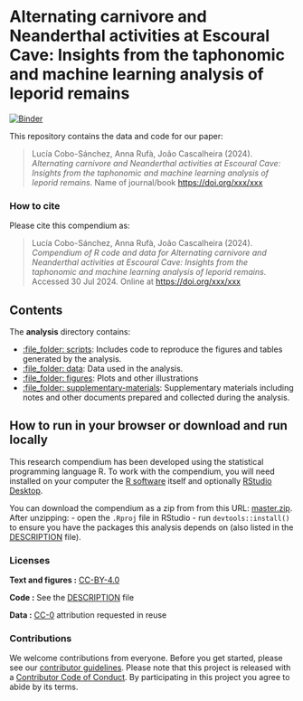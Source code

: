 
<!-- README.md is generated from README.Rmd. Please edit that file -->

# Alternating carnivore and Neanderthal activities at Escoural Cave: Insights from the taphonomic and machine learning analysis of leporid remains

[![Binder](https://mybinder.org/badge_logo.svg)](https://mybinder.org/v2/gh/LCoboSanchez/Escoural-Leporids/master?urlpath=rstudio)

This repository contains the data and code for our paper:

> Lucía Cobo-Sánchez, Anna Rufà, João Cascalheira (2024). *Alternating carnivore and Neanderthal activities at Escoural Cave: Insights from the taphonomic and machine learning analysis of leporid remains*. Name of journal/book
> <https://doi.org/xxx/xxx>

### How to cite

Please cite this compendium as:

> Lucía Cobo-Sánchez, Anna Rufà, João Cascalheira (2024). *Compendium of R code and data for Alternating carnivore and Neanderthal activities at Escoural Cave: Insights from the taphonomic and machine learning analysis of leporid remains*. Accessed 30 Jul 2024. Online at
> <https://doi.org/xxx/xxx>

## Contents

The **analysis** directory contains:

  - [:file\_folder: scripts](/analysis/scripts): Includes code to reproduce the figures and tables
    generated by the analysis.
  - [:file\_folder: data](/analysis/data): Data used in the analysis.
  - [:file\_folder: figures](/analysis/figures): Plots and other
    illustrations
  - [:file\_folder:
    supplementary-materials](/analysis/supplementary-materials):
    Supplementary materials including notes and other documents
    prepared and collected during the analysis.

## How to run in your browser or download and run locally

This research compendium has been developed using the statistical
programming language R. To work with the compendium, you will need
installed on your computer the [R
software](https://cloud.r-project.org/) itself and optionally [RStudio
Desktop](https://rstudio.com/products/rstudio/download/).

You can download the compendium as a zip from from this URL:
[master.zip](/archive/master.zip). After unzipping: - open the `.Rproj`
file in RStudio - run `devtools::install()` to ensure you have the
packages this analysis depends on (also listed in the
[DESCRIPTION](/DESCRIPTION) file).

### Licenses

**Text and figures :**
[CC-BY-4.0](http://creativecommons.org/licenses/by/4.0/)

**Code :** See the [DESCRIPTION](DESCRIPTION) file

**Data :** [CC-0](http://creativecommons.org/publicdomain/zero/1.0/)
attribution requested in reuse

### Contributions

We welcome contributions from everyone. Before you get started, please
see our [contributor guidelines](CONTRIBUTING.md). Please note that this
project is released with a [Contributor Code of Conduct](CONDUCT.md). By
participating in this project you agree to abide by its terms.

